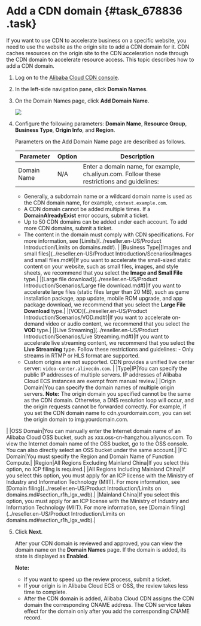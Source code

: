 # Add a CDN domain {#task_678836 .task}

If you want to use CDN to accelerate business on a specific website, you need to use the website as the origin site to add a CDN domain for it. CDN caches resources on the origin site to the CDN acceleration node through the CDN domain to accelerate resource access. This topic describes how to add a CDN domain.

1.  Log on to the [Alibaba Cloud CDN console](https://partners-intl.aliyun.com/login-required#cdn).
2.  In the left-side navigation pane, click **Domain Names**.
3.  On the Domain Names page, click **Add Domain Name**. 

    ![](http://static-aliyun-doc.oss-cn-hangzhou.aliyuncs.com/assets/img/545079/156654207057076_en-US.png)

4.  Configure the following parameters: **Domain Name**, **Resource Group**, **Business Type**, **Origin Info**, and **Region**. 

    Parameters on the Add Domain Name page are described as follows.

    |Parameter|Option|Description|
    |---------|------|-----------|
    |Domain Name|N/A| Enter a domain name, for example, ch.aliyun.com. Follow these restrictions and guidelines:

    -   Generally, a subdomain name or a wildcard domain name is used as the CDN domain name, for example, `cdntest.example.com`.
    -   A CDN domain cannot be added multiple times. If a **DomainAlreadyExist** error occurs, submit a ticket.
    -   Up to 50 CDN domains can be added under each account. To add more CDN domains, submit a ticket.
    -   The content in the domain must comply with CDN specifications. For more information, see [Limits](../reseller.en-US/Product Introduction/Limits on domains.md#).
 |
    |Business Type|[Images and small files](../reseller.en-US/Product Introduction/Scenarios/Images and small files.md#)|If you want to accelerate the small-sized static content on your website, such as small files, images, and style sheets, we recommend that you select the **Image and Small File** type.|
    |[Large file download](../reseller.en-US/Product Introduction/Scenarios/Large file download.md#)|If you want to accelerate large files \(static files larger than 20 MB\), such as game installation package, app update, mobile ROM upgrade, and app package download, we recommend that you select the **Large File Download** type.|
    |[VOD](../reseller.en-US/Product Introduction/Scenarios/VOD.md#)|If you want to accelerate on-demand video or audio content, we recommend that you select the **VOD** type.|
    |[Live Streaming](../reseller.en-US/Product Introduction/Scenarios/Live Streaming.md#)|If you want to accelerate live streaming content, we recommend that you select the **Live Streaming** type. Follow these restrictions and guidelines:     -   Only streams in RTMP or HLS format are supported.
    -   Custom origins are not supported. CDN provides a unified live center server: `video-center.alivecdn.com`.
 |
    |Type|IP|You can specify the public IP addresses of multiple servers. IP addresses of Alibaba Cloud ECS instances are exempt from manual review.|
    |Origin Domain|You can specify the domain names of multiple origin servers. **Note:** The origin domain you specified cannot be the same as the CDN domain. Otherwise, a DNS resolution loop will occur, and the origin requests cannot be forwarded correctly. For example, if you set the CDN domain name to cdn.yourdomain.com, you can set the origin domain to img.yourdomain.com.

 |
    |OSS Domain|You can manually enter the Internet domain name of an Alibaba Cloud OSS bucket, such as xxx.oss-cn-hangzhou.aliyuncs.com. To view the Internet domain name of the OSS bucket, go to the OSS console. You can also directly select an OSS bucket under the same account.|
    |FC Domain|You must specify the Region and Domain Name of Function Compute.|
    |Region|All Regions Excluding Mainland China|If you select this option, no ICP filing is required.|
    |All Regions Including Mainland China|If you select this option, you must apply for an ICP license with the Ministry of Industry and Information Technology \(MIIT\). For more information, see [Domain filing](../reseller.en-US/Product Introduction/Limits on domains.md#section_r1h_lgx_wdb).|
    |Mainland China|If you select this option, you must apply for an ICP license with the Ministry of Industry and Information Technology \(MIIT\). For more information, see [Domain filing](../reseller.en-US/Product Introduction/Limits on domains.md#section_r1h_lgx_wdb).|

5.  Click **Next**. 

    After your CDN domain is reviewed and approved, you can view the domain name on the **Domain Names** page. If the domain is added, its state is displayed as **Enabled**.

    **Note:** 

    -   If you want to speed up the review process, submit a ticket.
    -   If your origin is in Alibaba Cloud ECS or OSS, the review takes less time to complete.
    -   After the CDN domain is added, Alibaba Cloud CDN assigns the CDN domain the corresponding CNAME address. The CDN service takes effect for the domain only after you add the corresponding CNAME record.

